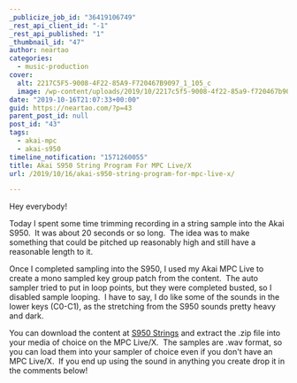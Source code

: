 ```yaml
---
_publicize_job_id: "36419106749"
_rest_api_client_id: "-1"
_rest_api_published: "1"
_thumbnail_id: "47"
author: neartao
categories:
  - music-production
cover:
  alt: 2217C5F5-9008-4F22-85A9-F720467B9097_1_105_c
  image: /wp-content/uploads/2019/10/2217c5f5-9008-4f22-85a9-f720467b9097_1_105_c.jpeg
date: "2019-10-16T21:07:33+00:00"
guid: https://neartao.com/?p=43
parent_post_id: null
post_id: "43"
tags:
  - akai-mpc
  - akai-s950
timeline_notification: "1571260055"
title: Akai S950 String Program For MPC Live/X
url: /2019/10/16/akai-s950-string-program-for-mpc-live-x/

---
```

Hey everybody!

Today I spent some time trimming recording in a string sample into the Akai S950.  It was about 20 seconds or so long.  The idea was to make something that could be pitched up reasonably high and still have a reasonable length to it.

Once I completed sampling into the S950, I used my Akai MPC Live to create a mono sampled key group patch from the content.  The auto sampler tried to put in loop points, but they were completed busted, so I disabled sample looping.  I have to say, I do like some of the sounds in the lower keys (C0-C1), as the stretching from the S950 sounds pretty heavy and dark.

You can download the content at [S950 Strings](/wp-content/uploads/2019/10/s950-strings.zip "S950 Strings") and extract the .zip file into your media of choice on the MPC Live/X.  The samples are .wav format, so you can load them into your sampler of choice even if you don't have an MPC Live/X.  If you end up using the sound in anything you create drop it in the comments below!
